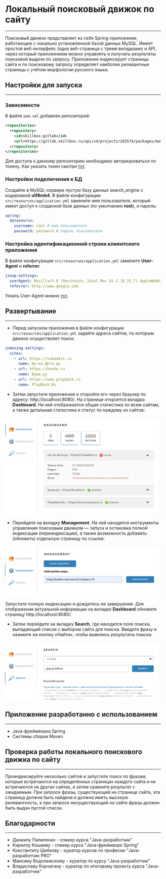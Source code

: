 # Локальный поисковый движок по сайту
<hr>

Поисковый движок представляет из себя Spring-приложение, работающее с локально установленной базой данных MySQL.
Имеет простой веб-интерфейс (одна веб-страница с тремя вкладками) и API, через который приложением можно управлять
и получать результаты поисковой выдачи по запросу.
Приложение индексирует страницы сайта и по поисковому запросу определяет наиболее релевантные страницы 
с учётом морфологии русского языка.

## Настройки для запуска
<hr>

### Зависимости
В файле `pom.xml` добавлен репозиторий:

```xml
<repositories>
  <repository>
    <id>skillbox-gitlab</id>
    <url>https://gitlab.skillbox.ru/api/v4/projects/263574/packages/maven</url>
  </repository>
</repositories>
```

Для доступа к данному репозиторию необходимо авторизроваться по токену.
Как указать токен смотри [тут](https://github.com/skillbox-java/springMorphologyExample/blob/master/README.md).

### Настройки подключения к БД
Создайте в MySQL-сервере пустую базу данных search_engine с кодировкой **utf8mb4**.
В файле конфигурации `src/resources/application.yml` замените имя пользователя,
который имеет доступ к созданной базе данных (по умолчанию **root**), и пароль:

```yaml
spring:
  datasource:
    username: root # имя пользователя
    password: password # пароль пользователя
```

### Настройка идентификационной строки клиентского приложения
В файле конфигурации `src/resources/application.yml` замените **User-Agent** и **referrer**:

```yaml
jsoup-settings:
  userAgent: Mozilla/5.0 (Macintosh; Intel Mac OS X 10_15_7) AppleWebKit/537.36 (KHTML, like Gecko) Chrome/114.0.0.0 Safari/537.36
  referrer: http://www.google.com
```

Узнать User-Agent можно [тут](https://ciox.ru/check-user-agent).

## Развертывание
<hr>

* Перед запуском приложения в файле конфигурации `src/resources/application.yml`
 задайте адреса сайтов, по которым движок осуществляет поиск:

```yaml
indexing-settings:
  sites:
    - url: https://nukadeti.ru
      name: Ну-ка Дети.ру
    - url: https://bushe.ru
      name: Буше.ру
    - url: https://www.playback.ru
      name: PlayBack.Ru
```

* Затем запустите приложение и откройте его через браузер по адресу: http://localhost:8080/.
На странице откроется вкладка **Dashboard**. На ней отображается общая статистика
по всем сайтам, а также детальная статистика и статус по каждому из сайтов:

![img_Dashboard.png](img_Dashboard.png)

* Перейдите на вкладку **Management**. На ней находятся инструменты управления поисковым движком 
— запуск и остановка полной индексации (переиндексации),
а также возможность добавить (обновить) отдельную страницу по ссылке:

![img_Management.png](img_Management.png)

Запустите полную индексацию и дождитесь ее завершения. Для отображения актуальной информации на вкладке **Dashboard** 
обновите страницу http://localhost:8080/.

* Затем перейдите на вкладку **Search**, где находятся поле поиска, выпадающий список с выбором сайта для поиска.
Введите фразу и нажмите на кнопку «Найти», чтобы вывелись результаты поиска:

![img_Search.png](img_Search.png)

## Приложение разработанно с использованием
<hr>

* Java-фреймворка Spring
* Системы сборки Maven

## Проверка работы локального поискового движка по сайту
<hr>
Проиндексируйте несколько сайтов и запустите поиск по фразам,
которые встречаются на определённых страницах каждого сайта и
не встречаются на других сайтах, а затем сравните результат с 
ожидаемым. При запросе фразы, существующей на странице сайта,
эта страница должна быть найдена и должна иметь высокую релевантность,
а при запросе несуществующей на сайте фразы должен быть выдан пустой список.

## Благодарности
<hr>

* Даниилу Пилипенко - спикер курса "Java-разработчик"
* Кириллу Кошаеву - спикер курса "Java-фреймворк Spring"
* Константиту Шибкову - куратор курсов по професии "Java-разработчик PRO"
* Максиму Водолажскому - куратор по курсу "Java-разработчик"
* Владиславу Корчагину - куратор по итоговому проекту курса "Java-разработчик"


